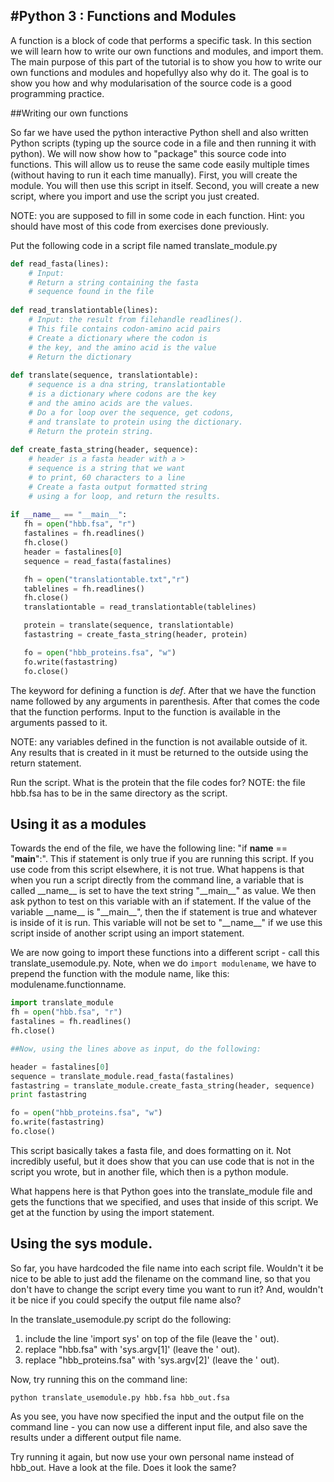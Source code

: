 #Python 3 : Functions and Modules
-----------------------

A function is a block of code that performs a specific task. In this section we
will learn how to write our own functions and modules, and import them. The main purpose of this part of the tutorial is to show you how to write our own functions and modules and hopefullyy also why do it. The goal is to show you how and why modularisation of the source code is a good programming practice.

##Writing our own functions

So far we have used the python interactive Python shell and also written Python scripts (typing up the source code in a file and then running it with python). We will now show how to "package" this source code into functions. This will allow us to reuse the same code easily multiple times (without having to run it each time manually). First, you will create the module. You will then use this script in itself. Second, you will create a new script, where you import and use the script you just created.

NOTE: you are supposed to fill in some code in each function. Hint: you should have most of this code from exercises done previously.

Put the following code in a script file named translate_module.py

```python
def read_fasta(lines):
    # Input: 
    # Return a string containing the fasta
    # sequence found in the file
    
def read_translationtable(lines):
    # Input: the result from filehandle readlines().
    # This file contains codon-amino acid pairs
    # Create a dictionary where the codon is
    # the key, and the amino acid is the value
    # Return the dictionary
    
def translate(sequence, translationtable):
    # sequence is a dna string, translationtable
    # is a dictionary where codons are the key
    # and the amino acids are the values.
    # Do a for loop over the sequence, get codons,
    # and translate to protein using the dictionary.
    # Return the protein string.
    
def create_fasta_string(header, sequence):
    # header is a fasta header with a >
    # sequence is a string that we want
    # to print, 60 characters to a line
    # Create a fasta output formatted string
    # using a for loop, and return the results.
    
if __name__ == "__main__":
   fh = open("hbb.fsa", "r")
   fastalines = fh.readlines()
   fh.close()
   header = fastalines[0]
   sequence = read_fasta(fastalines)

   fh = open("translationtable.txt","r")
   tablelines = fh.readlines()
   fh.close()
   translationtable = read_translationtable(tablelines)

   protein = translate(sequence, translationtable)
   fastastring = create_fasta_string(header, protein)

   fo = open("hbb_proteins.fsa", "w")
   fo.write(fastastring)
   fo.close()

```
The keyword for defining a function is *def*. After that we have the function name followed by any arguments in parenthesis. After that comes the code that the function performs. Input to the function is available in the arguments passed to it.

NOTE: any variables defined in the function is not available outside of it. Any results that is created in it must be returned to the outside using the return statement.

Run the script. What is the protein that the file codes for?
NOTE: the file hbb.fsa has to be in the same directory as the script.


## Using it as a modules

Towards the end of the file, we have the following line: "if __name__ == "__main__":". This if statement is only true if you are running this script. If you use code from this script elsewhere, it is not true. What happens is that when you run a script directly from the command line, a variable that is called \_\_name\_\_ is set to have the text string "\_\_main\_\_" as value.  We then ask python to test on this variable with an if statement. If the value of the variable \_\_name\_\_ is "\_\_main\_\_", then the if statement is true and whatever is inside of it is run. This variable will not be set to "\_\_name\_\_" if we use this script inside of another script using an import statement.

We are now going to import these functions into a different script - call this translate_usemodule.py. Note, when we do `import modulename`, we have to prepend the function with the module name, like this: modulename.functionname.


```python
import translate_module
fh = open("hbb.fsa", "r")
fastalines = fh.readlines()
fh.close()

##Now, using the lines above as input, do the following:

header = fastalines[0]
sequence = translate_module.read_fasta(fastalines)
fastastring = translate_module.create_fasta_string(header, sequence)
print fastastring

fo = open("hbb_proteins.fsa", "w") 
fo.write(fastastring)
fo.close()

```
This script basically takes a fasta file, and does formatting on it. Not incredibly useful, but it does show that you can use code that is not in the script you wrote, but in another file, which then is a python module.

What happens here is that Python goes into the translate_module file and gets the functions that we specified, and uses that inside of this script. We get at the function by using the import statement. 


## Using the sys module.

So far, you have hardcoded the file name into each script file. Wouldn't it be nice to be able to just add the filename on the command line, so that you don't have to change the script every time you want to run it? And, wouldn't it be nice if you could specify the output file name also?

In the translate_usemodule.py script do the following:

1. include the line 'import sys' on top of the file (leave the ' out).
2. replace "hbb.fsa" with 'sys.argv[1]' (leave the ' out).
3. replace "hbb_proteins.fsa" with 'sys.argv[2]' (leave the ' out).

Now, try running this on the command line:

```
python translate_usemodule.py hbb.fsa hbb_out.fsa
```

As you see, you have now specified the input and the output file on the command line - you can now use a different input file, and also save the results under a different output file name.

Try running it again, but now use your own personal name instead of hbb_out. Have a look at the file. Does it look the same?
